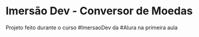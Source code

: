# Imersão Dev - Conversor  de Moedas
Projeto feito durante o curso #ImersaoDev da #Alura na primeira aula
